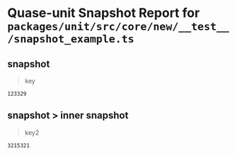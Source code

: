 # Quase-unit Snapshot Report for `packages/unit/src/core/new/__test__/snapshot_example.ts`

## snapshot

> key

```
123329
```

## snapshot > inner snapshot

> key2

```
3215321
```

